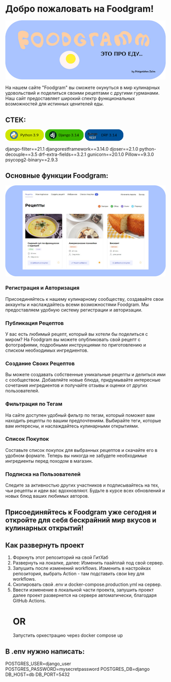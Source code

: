 # Добро пожаловать на Foodgram!
![](https://github.com/zalimpshigotizhev/foodgram-project-react/blob/master/pic/1-100.jpg)

На нашем сайте "Foodgram" вы сможете окунуться в мир кулинарных удовольствий и поделиться своими рецептами с другими гурманами. Наш сайт предоставляет широкий спектр функциональных возможностей для истинных ценителей еды.

## СТЕК:
![](https://github.com/zalimpshigotizhev/foodgram-project-react/blob/master/pic/python39_1.png)
![](https://github.com/zalimpshigotizhev/foodgram-project-react/blob/master/pic/django_1.png)
![](https://github.com/zalimpshigotizhev/foodgram-project-react/blob/master/pic/drf.png)


django-filter==21.1
djangorestframework==3.14.0
djoser==2.1.0
python-decouple==3.5
drf-extra-fields==3.2.1
gunicorn==20.1.0
Pillow==9.3.0
psycopg2-binary==2.9.3

## Основные функции Foodgram:
![](https://github.com/zalimpshigotizhev/foodgram-project-react/blob/master/pic/2-100.jpg)

### Регистрация и Авторизация

Присоединяйтесь к нашему кулинарному сообществу, создавайте свои аккаунты и наслаждайтесь всеми возможностями Foodgram. Мы предоставляем удобную систему регистрации и авторизации.

### Публикация Рецептов

У вас есть любимый рецепт, который вы хотели бы поделиться с миром? На Foodgram вы можете опубликовать свой рецепт с фотографиями, подробными инструкциями по приготовлению и списком необходимых ингредиентов.

### Создание Своих Рецептов

Вы можете создавать собственные уникальные рецепты и делиться ими с сообществом. Добавляйте новые блюда, придумывайте интересные сочетания ингредиентов и получайте отзывы и оценки от других пользователей.

### Фильтрация по Тегам

На сайте доступен удобный фильтр по тегам, который поможет вам находить рецепты по вашим предпочтениям. Выбирайте теги, которые вам интересны, и наслаждайтесь кулинарными открытиями.

### Список Покупок

Составьте список покупок для выбранных рецептов и скачайте его в удобном формате. Теперь вы никогда не забудете необходимые ингредиенты перед походом в магазин.

### Подписка на Пользователей

Следите за активностью других участников и подписывайтесь на тех, чьи рецепты и идеи вас вдохновляют. Будьте в курсе всех обновлений и новых блюд ваших любимых авторов.

## Присоединяйтесь к Foodgram уже сегодня и откройте для себя бескрайний мир вкусов и кулинарных открытий!


## Как развернуть проект
1) Форкнуть этот репозиторий на свой ГитХаб
2) Развернуть на локалке, далее:
  Изменить паайплай под свой сервер.
3) Запушить после изменений workflows. Изменить в настройках репозитория, выбрать Action - там подставить свои key для workflows.
4) Скопировать свой .env и docker-compose.production.yml на сервер.
5) Ввести изменение в локальной части проекта, запушить проект далее проект развернется на сервере автоматически, благодаря GitHub Actions.
   # OR
   Запустить оркестрацию через docker compose up

## В .env нужно написать:
POSTGRES_USER=django_user
POSTGRES_PASSWORD=mysecretpassword
POSTGRES_DB=django
DB_HOST=db
DB_PORT=5432


